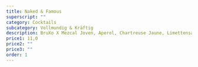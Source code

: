 ```yaml
---
title: Naked & Famous
superscript: ""
category: Cocktails
subcategory: Vollmundig & Kräftig
description: BruXo X Mezcal Joven, Aperol, Chartreuse Jaune, Limettensaft
price1: 11,0
price2: ""
price3: ""
order: 1
---
```

